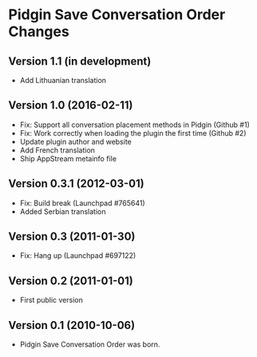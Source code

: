# Pidgin Save Conversation Order Changes

## Version 1.1 (in development)
- Add Lithuanian translation

## Version 1.0 (2016-02-11)
- Fix: Support all conversation placement methods in Pidgin (Github #1)
- Fix: Work correctly when loading the plugin the first time (Github #2)
- Update plugin author and website
- Add French translation
- Ship AppStream metainfo file

## Version 0.3.1 (2012-03-01)
- Fix: Build break (Launchpad #765641)
- Added Serbian translation

## Version 0.3 (2011-01-30)
- Fix: Hang up (Launchpad #697122)

## Version 0.2 (2011-01-01)
- First public version

## Version 0.1 (2010-10-06)
- Pidgin Save Conversation Order was born.

